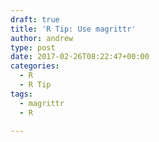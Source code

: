```yaml
---
draft: true
title: 'R Tip: Use magrittr'
author: andrew
type: post
date: 2017-02-26T08:22:47+00:00
categories:
  - R
  - R Tip
tags:
  - magrittr
  - R

---
```

